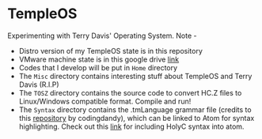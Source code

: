 # TempleOS

Experimenting with Terry Davis' Operating System. Note -
  - Distro version of my TempleOS state is in this repository
  - VMware machine state is in this google drive [link](https://drive.google.com/file/d/1OyP8FtCfoYNgSyR7uFNIs9abyLboDLPR/view?usp=sharing)
  - Codes that I develop will be put in `Home` directory
  - The `Misc` directory contains interesting stuff about TempleOS and Terry Davis (R.I.P)
  - The `TOSZ` directory contains the source code to convert HC.Z files to Linux/Windows compatible format. Compile and run!
  - The `Syntax` directory contains the .tmLanguage grammar file (credits to this [repository](https://github.com/codingdandy/holyc.tmbundle) by codingdandy), which can be linked to Atom for syntax highlighting. Check out this [link](https://flight-manual.atom.io/hacking-atom/sections/converting-from-textmate/) for including HolyC syntax into atom.


